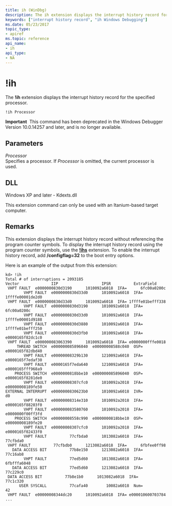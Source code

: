 ```yaml
---
title: ih (WinDbg)
description: The ih extension displays the interrupt history record for the specified processor.
keywords: ["interrupt history record", "ih Windows Debugging"]
ms.date: 05/23/2017
topic_type:
- apiref
ms.topic: reference
api_name:
- ih
api_type:
- NA
---
```


# !ih


The **!ih** extension displays the interrupt history record for the specified processor.

```dbgcmd
!ih Processor
```

**Important**  This command has been deprecated in the Windows Debugger Version 10.0.14257 and later, and is no longer available.

 

## Parameters


<span id="_______Processor______"></span><span id="_______processor______"></span><span id="_______PROCESSOR______"></span> *Processor*   
Specifies a processor. If *Processor* is omitted, the current processor is used.

## DLL

Windows XP and later - Kdexts.dll

 

This extension command can only be used with an Itanium-based target computer.

## Remarks

This extension displays the interrupt history record without referencing the program counter symbols. To display the interrupt history record using the program counter symbols, use the [**!ihs**](-ihs.md) extension. To enable the interrupt history record, add **/configflag=32** to the boot entry options.

Here is an example of the output from this extension:

```dbgcmd
kd> !ih
Total # of interruptions = 2093185
Vector              IIP                   IPSR          ExtraField 
 VHPT FAULT  e0000000830d3190      1010092a6018  IFA=      6fc00a0200c 
        VHPT FAULT  e0000000830d33d0      1010092a6018  IFA= 1ffffe00001de2d0 
 VHPT FAULT  e0000000830d33d0      1010092a6018  IFA= 1ffffe01befff338 
        VHPT FAULT  e0000000830d3190      1010092a6018  IFA=      6fc00a0200c 
        VHPT FAULT  e0000000830d33d0      1010092a6018  IFA= 1ffffe00001d9188 
        VHPT FAULT  e0000000830d3880      1010092a6018  IFA= 1ffffe01befff250 
        VHPT FAULT  e0000000830d3fb0      1010092a6018  IFA= e0000165f82dc1c0 
 VHPT FAULT  e000000083063390      1010092a6018  IFA= e0000000fffe0018 
     THREAD SWITCH  e000000085896040  e00000008588c040  OSP= e0000165f82dbd40 
        VHPT FAULT  e00000008329b130      1210092a6018  IFA= e0000165f7edaf30 
        VHPT FAULT  e0000165f7eda640      1210092a6018  IFA= e0000165fff968a9 
    PROCESS SWITCH  e0000000818bbe10  e000000085896040  OSP= e0000165f8281de0 
        VHPT FAULT  e00000008307cfc0      1010092a2018  IFA= e00000008189fe50 
EXTERNAL INTERRUPT  e0000000830623b0      1010092a6018  IVR=               d0 
        VHPT FAULT  e00000008314e310      1010092a2018  IFA= e0000165f88203f0 
        VHPT FAULT  e000000083580760      1010092a2018  IFA= e0000000f00ff3fd 
    PROCESS SWITCH  e00000008558c990  e0000000818bbe10  OSP= e00000008189fe20 
        VHPT FAULT  e00000008307cfc0      1010092a2018  IFA= e0000165f02433f0 
        VHPT FAULT          77cfbda0      1013082a6018  IFA=         77cfbda0 
 VHPT FAULT          77cfbdb0      1213082a6018  IFA=      6fbfee0ff98 
   DATA ACCESS BIT          77b8e150      1213082a6018  IFA=         77c16ab8 
        VHPT FAULT          77ed5d60      1013082a6018  IFA=      6fbfffa6048 
   DATA ACCESS BIT          77ed5d60      1213082a6018  IFA=         77c229c0 
 DATA ACCESS BIT          77b8e1b0      1013082a6018  IFA=         77c1c320 
      USER SYSCALL          77cafa40        10082a6018  Num=               42 
 VHPT FAULT  e00000008344dc20      1010092a6018  IFA= e000010600703784 
...
```

 

 






